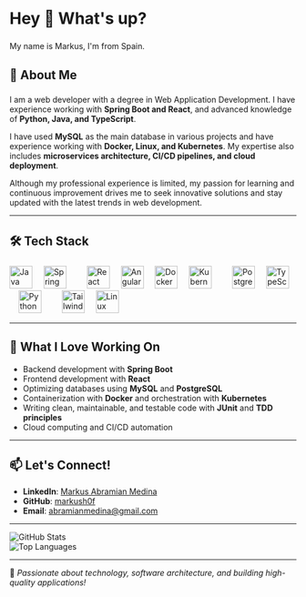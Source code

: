 <h1 align="left">Hey 👋 What's up?</h1>

###

<p align="left">My name is Markus, I'm from Spain.</p>

###

<h2 align="left">🚀 About Me</h2>

###

I am a web developer with a degree in Web Application Development. I have experience working with **Spring Boot and React**, and advanced knowledge of **Python, Java, and TypeScript**.  

I have used **MySQL** as the main database in various projects and have experience working with **Docker, Linux, and Kubernetes**. My expertise also includes **microservices architecture, CI/CD pipelines, and cloud deployment**.  

Although my professional experience is limited, my passion for learning and continuous improvement drives me to seek innovative solutions and stay updated with the latest trends in web development.

---

<h2 align="left">🛠️ Tech Stack</h2>

###

<div align="left">
  <img src="https://cdn.jsdelivr.net/gh/devicons/devicon/icons/java/java-original.svg" height="40" alt="Java logo" />
  <img width="12" />
  <img src="https://cdn.jsdelivr.net/gh/devicons/devicon/icons/spring/spring-original.svg" height="40" alt="Spring Boot logo" />
  <img width="12" />
  <img width="12" />
  <img src="https://cdn.jsdelivr.net/gh/devicons/devicon/icons/react/react-original.svg" height="40" alt="React logo" />
  <img width="12" />
  <img src="https://cdn.jsdelivr.net/gh/devicons/devicon/icons/angularjs/angularjs-original.svg" height="40" alt="Angular logo" />
  <img width="12" />
  <img src="https://cdn.jsdelivr.net/gh/devicons/devicon/icons/docker/docker-original.svg" height="40" alt="Docker logo" />
  <img width="12" />
  <img src="https://cdn.jsdelivr.net/gh/devicons/devicon/icons/kubernetes/kubernetes-plain.svg" height="40" alt="Kubernetes logo" />
  <img width="12" />
  <img width="12" />
  <img src="https://cdn.jsdelivr.net/gh/devicons/devicon/icons/postgresql/postgresql-original.svg" height="40" alt="PostgreSQL logo" />
  <img width="12" />
  <img src="https://cdn.jsdelivr.net/gh/devicons/devicon/icons/typescript/typescript-original.svg" height="40" alt="TypeScript logo" />
  <img width="12" />
  <img src="https://cdn.jsdelivr.net/gh/devicons/devicon/icons/python/python-original.svg" height="40" alt="Python logo" />
  <img width="12" />
  <img width="12" />
  <img src="https://cdn.jsdelivr.net/gh/devicons/devicon/icons/tailwindcss/tailwindcss-original-wordmark.svg" height="40" alt="Tailwind CSS logo" />
  <img width="12" />
  <img src="https://cdn.jsdelivr.net/gh/devicons/devicon/icons/linux/linux-original.svg" height="40" alt="Linux logo" />
</div>

---

<h2 align="left">🌟 What I Love Working On</h2>

- Backend development with **Spring Boot**
- Frontend development with **React**
- Optimizing databases using **MySQL** and **PostgreSQL**
- Containerization with **Docker** and orchestration with **Kubernetes**
- Writing clean, maintainable, and testable code with **JUnit** and **TDD principles**
- Cloud computing and CI/CD automation
---

<h2 align="left">📫 Let's Connect!</h2>

- **LinkedIn**: [Markus Abramian Medina](www.linkedin.com/in/markus-abramian-medina-1b0281273)  
- **GitHub**: [markush0f](https://github.com/your-profile)  
- **Email**: abramianmedina@gmail.com

---

![GitHub Stats](https://github-readme-stats.vercel.app/api?username=markush0f&show_icons=true&theme=radical)  
![Top Languages](https://github-readme-stats.vercel.app/api/top-langs/?username=markush0f&layout=compact&theme=radical)  

---

🚀 _Passionate about technology, software architecture, and building high-quality applications!_  
